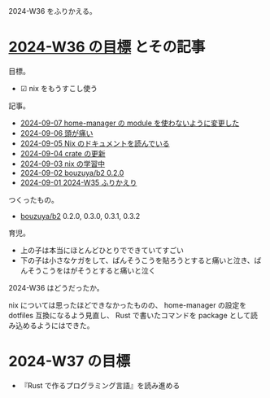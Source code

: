 2024-W36 をふりかえる。

# [2024-W36 の目標][2024-09-01] とその記事

目標。

- ☑ nix をもうすこし使う

記事。

- [2024-09-07 home-manager の module を使わないように変更した][2024-09-07]
- [2024-09-06 頭が痛い][2024-09-06]
- [2024-09-05 Nix のドキュメントを読んでいる][2024-09-05]
- [2024-09-04 crate の更新][2024-09-04]
- [2024-09-03 nix の学習中][2024-09-03]
- [2024-09-02 bouzuya/b2 0.2.0][2024-09-02]
- [2024-09-01 2024-W35 ふりかえり][2024-09-01]

つくったもの。

- [bouzuya/b2] 0.2.0, 0.3.0, 0.3.1, 0.3.2

育児。

- 上の子は本当にほとんどひとりでできていてすごい
- 下の子は小さなケガをして、ばんそうこうを貼ろうとすると痛いと泣き、ばんそうこうをはがそうとすると痛いと泣く

2024-W36 はどうだったか。

nix については思ったほどできなかったものの、 home-manager の設定を dotfiles 互換になるよう見直し、 Rust で書いたコマンドを package として読み込めるようにはできた。

# 2024-W37 の目標

- 『Rust で作るプログラミング言語』を読み進める

[2024-09-01]: https://blog.bouzuya.net/2024/09/01/
[2024-09-02]: https://blog.bouzuya.net/2024/09/02/
[2024-09-03]: https://blog.bouzuya.net/2024/09/03/
[2024-09-04]: https://blog.bouzuya.net/2024/09/04/
[2024-09-05]: https://blog.bouzuya.net/2024/09/05/
[2024-09-06]: https://blog.bouzuya.net/2024/09/06/
[2024-09-07]: https://blog.bouzuya.net/2024/09/07/
[bouzuya/b2]: https://github.com/bouzuya/b2
